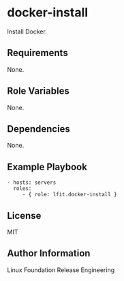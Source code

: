 docker-install
==============

Install Docker.

Requirements
------------

None.

Role Variables
--------------

None.

Dependencies
------------

None.

Example Playbook
----------------

    - hosts: servers
      roles:
         - { role: lfit.docker-install }

License
-------

MIT

Author Information
------------------

Linux Foundation Release Engineering
